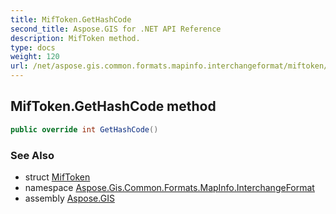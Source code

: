 ```yaml
---
title: MifToken.GetHashCode
second_title: Aspose.GIS for .NET API Reference
description: MifToken method. 
type: docs
weight: 120
url: /net/aspose.gis.common.formats.mapinfo.interchangeformat/miftoken/gethashcode/
---
```

## MifToken.GetHashCode method

```csharp
public override int GetHashCode()
```

### See Also

* struct [MifToken](../)
* namespace [Aspose.Gis.Common.Formats.MapInfo.InterchangeFormat](../../miftoken/)
* assembly [Aspose.GIS](../../../)



